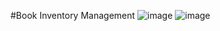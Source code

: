 #Book Inventory Management
![image](https://github.com/user-attachments/assets/1062f513-08df-412f-b511-fde6cc87c23f)
![image](https://github.com/user-attachments/assets/230766ef-3f28-4ddc-b5c0-6be57b608bf6)
